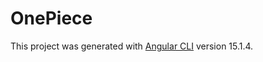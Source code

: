 # OnePiece

This project was generated with [Angular CLI](https://github.com/angular/angular-cli) version 15.1.4.
